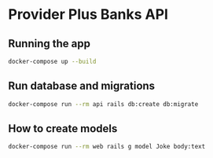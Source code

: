 # Provider Plus Banks API

## Running the app

```bash
docker-compose up --build
```

## Run database and migrations

```bash
docker-compose run --rm api rails db:create db:migrate
```

## How to create models

```bash
docker-compose run --rm web rails g model Joke body:text
```